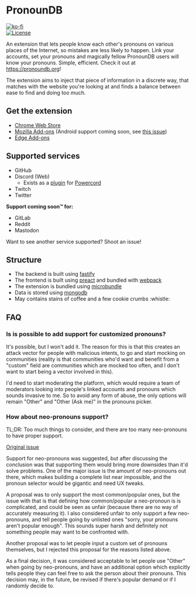 # PronounDB
[![ko-fi](https://www.ko-fi.com/img/githubbutton_sm.svg)](https://ko-fi.com/G2G71TSDF)<br>
[![License](https://img.shields.io/github/license/cyyynthia/pronoundb.org.svg?style=flat-square)](https://github.com/cyyynthia/pronoundb.org/blob/mistress/LICENSE)

An extension that lets people know each other's pronouns on various places of the Internet, so mistakes are less
likely to happen. Link your accounts, set your pronouns and magically fellow PronounDB users will know your pronouns.
Simple, efficient. Check it out at https://pronoundb.org!

The extension aims to inject that piece of information in a discrete way, that matches with the website you're looking
at and finds a balance between ease to find and doing too much.

## Get the extension
 - [Chrome Web Store](https://chrome.google.com/webstore/detail/pronoundb/nblkbiljcjfemkfjnhoobnojjgjdmknf)
 - [Mozilla Add-ons](https://addons.mozilla.org/firefox/addon/pronoundb)
 (Android support coming soon, see [this issue](https://github.com/cyyynthia/pronoundb.org/issues/10))
 - [Edge Add-ons](https://microsoftedge.microsoft.com/addons/detail/jbgjogfdlgjohdacngknlohahhaiaodn)

## Supported services
 - GitHub
 - Discord (Web)
   - Exists as a [plugin](https://github.com/cyyynthia/pronoundb-powercord) for [Powercord](https://powercord.dev)
 - Twitch
 - Twitter

**Support coming soon:tm: for:**
 - GitLab
 - Reddit
 - Mastodon

Want to see another service supported? Shoot an issue!

## Structure
 - The backend is built using [fastify](https://fastify.io)
 - The frontend is built using [preact](https://preactjs.com) and bundled with [webpack](https://webpack.js.org)
 - The extension is bundled using [microbundle](https://github.com/developit/microbundle)
 - Data is stored using [mongodb](https://mongodb.com)
 - May contains stains of coffee and a few cookie crumbs :whistle:

## FAQ
### Is is possible to add support for customized pronouns?
It's possible, but I won't add it. The reason for this is that this creates an attack vector for people with malicious
intents, to go and start mocking on communities (reality is that communities who'd want and benefit from a "custom"
field are communities which are mocked too often, and I don't want to start being a vector involved in this).

I'd need to start moderating the platform, which would require a team of moderators looking into people's linked
accounts and pronouns which sounds invasive to me. So to avoid any form of abuse, the only options will remain "Other"
and "Other (Ask me)" in the pronouns picker.

### How about neo-pronouns support?
TL;DR: Too much things to consider, and there are too many neo-pronouns to have proper support.

[Original issue](https://github.com/cyyynthia/pronoundb.org/issues/3)

Support for neo-pronouns was suggested, but after discussing the conclusion was that supporting them would bring more
downsides than it'd solve problems. One of the major issue is the amount of neo-pronouns out there, which makes building
a complete list near impossible, and the pronoun selector would be gigantic and need UX tweaks.

A proposal was to only support the most common/popular ones, but the issue with that is that defining how common/popular
a neo-pronoun is is complicated, and could be seen as unfair (because there are no way of accurately measuring it).
I also considered unfair to only support a few neo-pronouns, and tell people going by unlisted ones "sorry, your
pronouns aren't popular enough". This sounds super harsh and definitely not something people may want to be confronted
with.

Another proposal was to let people input a custom set of pronouns themselves, but I rejected this proposal for the
reasons listed above.

As a final decision, it was considered acceptable to let people use "Other" when going by neo-pronouns, and have an
additional option which explicitly tells people they can feel free to ask the person about their pronouns. This
decision may, in the future, be revised if there's popular demand or if I randomly decide to.
